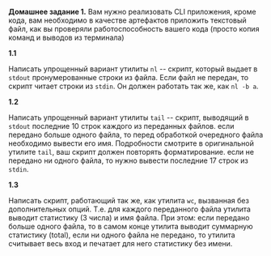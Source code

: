 **Домашнее задание 1.**
Вам нужно реализовать CLI приложения, кроме кода, вам необходимо в качестве артефактов приложить текстовый файл, как вы проверяли работоспособность вашего кода (просто копия команд и выводов из терминала)

**1.1**

Написать упрощенный вариант утилиты `nl` -- скрипт, который выдает в `stdout` пронумерованные строки из файла.
Если файл не передан, то скрипт читает строки из `stdin`.
Он должен работать так же, как `nl -b a`.


**1.2**

Написать упрощенный вариант утилиты `tail` -- скрипт, выводящий в `stdout` последние 10 строк каждого из переданных файлов.
если передано больше одного файла, то перед обработкой очередного файла необходимо вывести его имя. Подробности смотрите в оригинальной утилите `tail`, ваш скрипт должен повторять форматирование.
если не передано ни одного файла, то нужно вывести последние 17 строк из `stdin`.

**1.3**

Написать скрипт, работающий так же, как утилита `wc`, вызванная без дополнительных опций.
Т.е. для каждого переданного файла утилита выводит статистику (3 числа) и имя файла.
При этом:
если передано больше одного файла, то в самом конце утилита выводит суммарную статистику (total),
если ни одного файла не передано, то утилита считывает весь вход и печатает для него статистику без имени.


